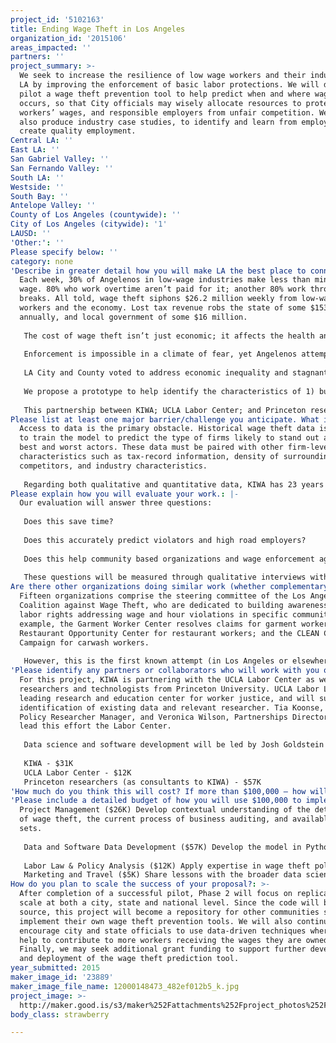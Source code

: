 ```yaml
---
project_id: '5102163'
title: Ending Wage Theft in Los Angeles
organization_id: '2015106'
areas_impacted: ''
partners: ''
project_summary: >-
  We seek to increase the resilience of low wage workers and their industries in
  LA by improving the enforcement of basic labor protections. We will design and
  pilot a wage theft prevention tool to help predict when and where wage theft
  occurs, so that City officials may wisely allocate resources to protect
  workers’ wages, and responsible employers from unfair competition. We will
  also produce industry case studies, to identify and learn from employers who
  create quality employment.
Central LA: ''
East LA: ''
San Gabriel Valley: ''
San Fernando Valley: ''
South LA: ''
Westside: ''
South Bay: ''
Antelope Valley: ''
County of Los Angeles (countywide): ''
City of Los Angeles (citywide): '1'
LAUSD: ''
'Other:': ''
Please specify below: ''
category: none
'Describe in greater detail how you will make LA the best place to connect:': >-
  Each week, 30% of Angelenos in low-wage industries make less than minimum
  wage. 80% who work overtime aren’t paid for it; another 80% work through
  breaks. All told, wage theft siphons $26.2 million weekly from low-wage
  workers and the economy. Lost tax revenue robs the state of some $153 million
  annually, and local government of some $16 million.
   
   The cost of wage theft isn’t just economic; it affects the health and well-being of communities. Each year, workers lose 12.5%--$2,070--from take-home pay of $16,500. This perpetuates poor housing and food insecurity. It exacerbates existing conditions like hypertension, diabetes, anxiety, ulcers, and depression. Workers struggle for additional hours to make up for lost wages, diminishing time for children, education, or self-care. 
   
   Enforcement is impossible in a climate of fear, yet Angelenos attempting to enforce their rights face a 50% chance of retaliation. This climate of lawlessness gives a competitive advantage to businesses who cheat. Employers who want to do the right thing can’t compete.
   
   LA City and County voted to address economic inequality and stagnant wages by increasing the minimum wage. But without enforcement, as minimum wages increase, so will wage theft. New wage enforcement offices will need tools to handle the volume of violations when the new wage takes effect.
   
   We propose a prototype to help identify the characteristics of 1) businesses in high-wage-theft industries that beat the odds to create good, healthy workplaces and 2) those who commit the most egregious violations. The prototype can inform policy to assist good actors and more effectively target businesses who bring our City down. It offers refined understanding of when and where wage theft occurs--as well as when and where businesses rise above. In a climate where retaliation is endemic, this promises a more inclusive process, helping identify violations where plaintiffs are afraid to come forward. We will share our prototype and convene conversations with the city, data scientists, and community groups. We will conduct case studies in high-risk industries to identify distinguishing factors between “high road” employers and employers with exceeding numbers of wage-theft complaints. 
   
   This partnership between KIWA; UCLA Labor Center; and Princeton researchers including the CEO of Department of Better Technology unites decades of on-the ground knowledge with employment policy expertise and data-driven analytical capacity.
Please list at least one major barrier/challenge you anticipate. What is your strategy for overcoming these obstacles?: >-
  Access to data is the primary obstacle. Historical wage theft data is needed
  to train the model to predict the type of firms likely to stand out as the
  best and worst actors. These data must be paired with other firm-level
  characteristics such as tax-record information, density of surrounding
  competitors, and industry characteristics. 
   
   Regarding both qualitative and quantitative data, KIWA has 23 years assisting workers to submit wage claims, a deep knowledge of conditions in low-income communities, and strong ties to other community organizations. In California, wage-theft complaints have been handled by the State Labor Commission. At KIWA, we have strong ties with the Commissioner. She has shared data with us in the past and we are confident that she will be enthusiastic about this project and work with us on these requests. This grant will dedicate resources to enable systematic data collection and bring on board competent, comprehensive data and policy analysis.
Please explain how you will evaluate your work.: |-
  Our evaluation will answer three questions:
   
   Does this save time?
   
   Does this accurately predict violators and high road employers? 
   
   Does this help community based organizations and wage enforcement agencies allocate resources more effectively?
   
   These questions will be measured through qualitative interviews with wage enforcement officials and community organizations, as well as with quantitative results from the prediction model.
Are there other organizations doing similar work (whether complementary or competitive)? What is unique about your proposed approach?: >-
  Fifteen organizations comprise the steering committee of the Los Angeles
  Coalition against Wage Theft, who are dedicated to building awareness of basic
  labor rights addressing wage and hour violations in specific communities. For
  example, the Garment Worker Center resolves claims for garment workers; the
  Restaurant Opportunity Center for restaurant workers; and the CLEAN CarWash
  Campaign for carwash workers.
   
   However, this is the first known attempt (in Los Angeles or elsewhere) to use machine learning and new data science techniques to help predict when and where wage theft occurs.
'Please identify any partners or collaborators who will work with you on this project. How much of the $100,000 grant award will each partner receive?': >-
  For this project, KIWA is partnering with the UCLA Labor Center as well as
  researchers and technologists from Princeton University. UCLA Labor Labor is a
  leading research and education center for worker justice, and will support the
  identification of existing data and relevant researcher. Tia Koonse, Legal and
  Policy Researcher Manager, and Veronica Wilson, Partnerships Director, will
  lead this effort the Labor Center. 
   
   Data science and software development will be led by Josh Goldstein and Alex Bollfrass. Josh is CEO of the Department of Better Technology, a company dedicated to making great software to help governments and non-profits serve their communities. He is also a PhD candidate at Princeton, where he works on data-driven public service delivery. He has consulted for Google and the World Bank. Alex is a Ph.D. candidate at Princeton University’s Woodrow Wilson School of International Affairs. His research is on a wide variety of policy topics and emphasizes the application of unique data sources to complex problems, including intelligence assessments of nuclear weapons programs and the implications of changes in climate for human conflict. 
   
   KIWA - $31K
   UCLA Labor Center - $12K
   Princeton researchers (as consultants to KIWA) - $57K
'How much do you think this will cost? If more than $100,000 – how will you cover the additional costs?': The pilot will cost $100K.
'Please include a detailed budget of how you will use $100,000 to implement this project.': >-
  Project Management ($26K) Develop contextual understanding of the determinants
  of wage theft, the current process of business auditing, and available data
  sets.
   
   Data and Software Data Development ($57K) Develop the model in Python or R programming languages and develop web application using Ruby on Rails, Javascript, HTML and CSS
   
   Labor Law & Policy Analysis ($12K) Apply expertise in wage theft policy development in Los Angeles and Statewide. Work with City and State authorities to implement the new software in day to day wage theft prevention activities and measure effectiveness. 
   Marketing and Travel ($5K) Share lessons with the broader data science and labor rights communities through blog posts and presentations.
How do you plan to scale the success of your proposal?: >-
  After completion of a successful pilot, Phase 2 will focus on replication and
  scale at both a city, state and national level. Since the code will be open
  source, this project will become a repository for other communities seeking to
  implement their own wage theft prevention tools. We will also continue to
  encourage city and state officials to use data-driven techniques where they
  help to contribute to more workers receiving the wages they are owned.
  Finally, we may seek additional grant funding to support further development
  and deployment of the wage theft prediction tool.
year_submitted: 2015
maker_image_id: '23889'
maker_image_file_name: 12000148473_482ef012b5_k.jpg
project_image: >-
  http://maker.good.is/s3/maker%252Fattachments%252Fproject_photos%252Fimages%252F23889%252Fdisplay%252F12000148473_482ef012b5_k.jpg=c570x385
body_class: strawberry

---
```

